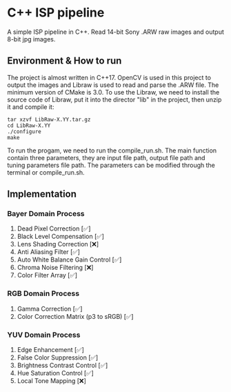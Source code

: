 # C++ ISP pipeline
A simple ISP pipeline in C++. Read 14-bit Sony .ARW raw images and output 8-bit jpg images.

## Environment & How to run

The project is almost written in C++17. OpenCV is used in this project to output the 
images and Libraw is used to read and parse the .ARW file. The minimum version of CMake is 
3.0. 
To use the Libraw, we need to install the source code of Libraw, put it into the director "lib" in the project, then unzip it and compile it: 

```shell
tar xzvf LibRaw-X.YY.tar.gz
cd LibRaw-X.YY
./configure
make
```

To run the progam, we need to run the compile_run.sh. The main function contain three 
parameters, they are input file path, output file path and tuning parameters file path. 
The parameters can be modified through the terminal or compile_run.sh.

## Implementation

### Bayer Domain Process
<ol>
<li>Dead Pixel Correction [✅] </li>
<li>Black Level Compensation [✅] </li>
<li>Lens Shading Correction [❌] </li>
<li>Anti Aliasing Filter [✅] </li>
<li>Auto White Balance Gain Control [✅] </li>
<li> Chroma Noise Filtering [❌] </li>
<li>Color Filter Array [✅] 
</ol>

### RGB Domain Process
<ol>
<li>Gamma Correction [✅] </li>
<li> Color Correction Matrix (p3 to sRGB) [✅] </li>
</ol>

### YUV Domain Process
<ol>
<li>Edge Enhancement [✅] </li>
<li>False Color Suppression [✅] </li>
<li>Brightness Contrast Control [✅] </li>
<li>Hue Saturation Control [✅] </li>
<li>Local Tone Mapping [❌] </li>
</ol>
